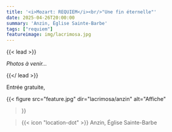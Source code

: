 ```yaml
---
title: '<i>Mozart: REQUIEM</i><br/>"Une fin éternelle"'
date: 2025-04-26T20:00:00
summary: 'Anzin, Église Sainte-Barbe'
tags: ["requiem"]
featureimage: img/lacrimosa.jpg
---
```


{{< lead >}}

*Photos à venir...*

{{</ lead >}}

Entrée gratuite, 

{{< figure
    src="feature.jpg"
    dir="lacrimosa/anzin"
    alt="Affiche"
>}}

> {{< icon "location-dot" >}} Anzin, Église Sainte-Barbe

